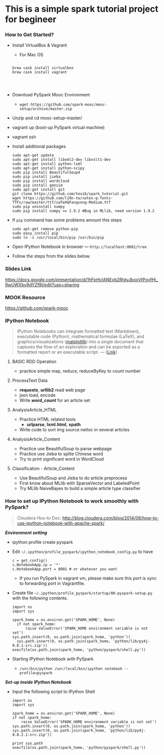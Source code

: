 # This is a simple spark tutorial project for begineer



### How to Get Started?

- Install VirtualBox & Vagrant
  - For Mac OS
  <pre><code>
  brew cask install virtualbox
  brew cask install vagrant
  </code><pre>
  
- Download PySpark Mooc Environment
  
  - `wget https://github.com/spark-mooc/mooc-setup/archive/master.zip`
  
- Unzip and cd mooc-setup-master/
  
- vagrant up (boot-up PySpark virtual machine)
  
- vagrant ssh
  
- Install additional packages
  
  ``` shell
  sudo apt-get update
  sudo apt-get install libxml2-dev libxslt1-dev
  sudo apt-get install python-lxml
  sudo apt-get install python-scipy
  sudo pip install BeautifulSoup4
  sudo pip install jieba
  sudo pip install wordcloud
  sudo pip install gensim
  sudo apt-get install git
  git clone https://github.com/texib/spark_tutorial.git
  wget https://github.com/l10n-tw/cwtex-q-fonts-TTFs/raw/master/ttf/cwTeXQFangsong-Medium.ttf
  sudo pip uninstall numpy
  sudo pip install numpy == 1.9.2 #Bug in MLlib, need version 1.9.2
  ```
- If `pip` command has some problems amount this steps
  
  ``` shell
  sudo apt-get remove python-pip
  sudo easy_install pip
  sudo ln -s /usr/local/bin/pip /usr/bin/pip
  ```
  
- Open IPython Notebook in browser — `http://localhost:8001/tree`
  
- Follow the steps from the slides below.



### Slides Link

https://docs.google.com/presentation/d/1hFpHcIANEyb2RtdyJboxVtPoyfHj_9wUWXby9dYZf9I/edit?usp=sharing



### MOOK Resource

https://github.com/spark-mooc



### IPython Notebook

> IPython Notebooks can integrate formatted text (Markdown), executable code (Python), mathematical formulae (LaTeX), and graphics/visualizations ([matplotlib](http://matplotlib.org/)) into a single document that captures the flow of an exploration and can be exported as a formatted report or an executable script. — [[Link](http://blog.cloudera.com/blog/2014/08/how-to-use-ipython-notebook-with-apache-spark/)]

1. BASIC RDD Operation
   - practice simple map, reduce, reduceByKey to count number
2. ProcessText Data
   - **requests**, **urllib2** read web page
   - json load, encode
   - Write ***word_count*** for an article set
3. AnalysisArticle_HTML
   - Practice HTML related tools
     - **urlparse**, **lxml.html**, **xpath**
   - Write code to sort img source netloc in several articles

4. AnalysisArticle_Content
   - Practice use BeautifulSoup to parse webpage
   - Practice use Jieba to splite Chinese word
   - Try to print significant word in WordCloud

5. Classification - Article_Content
   - Use BeautifulSoup and Jieba to do article preprocess
   - First know about MLlib with SparseVector and LabeledPoint
   - Try MLlib NaiveBayes to build a simple article type classifier


### How to set up IPython Notebook to work smoothly with PySpark?

> Cloudera Hos-to Doc: http://blog.cloudera.com/blog/2014/08/how-to-use-ipython-notebook-with-apache-spark/

***Environment setting***

- ipython profile create pyspark
  
- Edit `~/.ipython/profile_pyspark/ipython_notebook_config.py` to have
  
  ``` shell
  c = get_config()
  c.NotebookApp.ip = '*'
  c.NotebookApp.port = 8001 # or whatever you want
  ```
  
  - If you run PySpark in vagrant vm, please make sure this port is sync to forwarding port in Vagrantfile.
  
- Create file `~/.ipython/profile_pyspark/startup/00-pyspark-setup.py` with the following contents.
  
  ``` shell
  import os
  import sys
   
  spark_home = os.environ.get('SPARK_HOME', None)
    if not spark_home:
        raise ValueError('SPARK_HOME environment variable is not set')
  sys.path.insert(0, os.path.join(spark_home, 'python'))
    sys.path.insert(0, os.path.join(spark_home, 'python/lib/py4j-0.8.1-src.zip'))
  execfile(os.path.join(spark_home, 'python/pyspark/shell.py'))
  ```
  
- Starting IPython Notebook with PySpark
  
  - `/usr/bin/python /usr/local/bin/ipython notebook --profile=pyspark`

***Set-up inside IPython Notebook***

- Input the following script to IPython Shell
  
  ``` shell
  import os
  import sys
  
  spark_home = os.environ.get('SPARK_HOME', None)
  if not spark_home:
      raise ValueError('SPARK_HOME environment variable is not set')
  sys.path.insert(0, os.path.join(spark_home, 'python'))
  sys.path.insert(0, os.path.join(spark_home, 'python/lib/py4j-0.8.2.1-src.zip'))
  
  print sys.path
  execfile(os.path.join(spark_home, 'python/pyspark/shell.py'))
  ```
